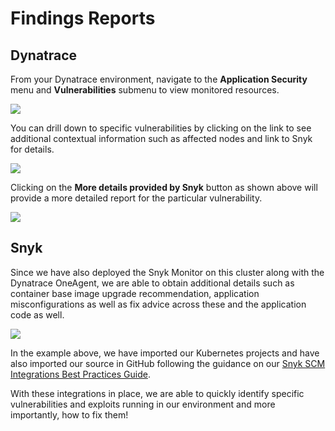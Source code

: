 # Findings Reports

## Dynatrace

From your Dynatrace environment, navigate to the **Application Security** menu and **Vulnerabilities** submenu to view monitored resources.

![](https://github.com/snyk/user-docs/tree/0874305e3aea1ea3c57b0398879776ac062b3479/.gitbook/assets/dynatrace-vuln-01.png)

You can drill down to specific vulnerabilities by clicking on the link to see additional contextual information such as affected nodes and link to Snyk for details.

![](https://github.com/snyk/user-docs/tree/0874305e3aea1ea3c57b0398879776ac062b3479/.gitbook/assets/dynatrace-vuln-02.png)

Clicking on the **More details provided by Snyk** button as shown above will provide a more detailed report for the particular vulnerability.

![](https://github.com/snyk/user-docs/tree/0874305e3aea1ea3c57b0398879776ac062b3479/.gitbook/assets/dynatrace-vuln-03.png)

## Snyk

Since we have also deployed the Snyk Monitor on this cluster along with the Dynatrace OneAgent, we are able to obtain additional details such as container base image upgrade recommendation, application misconfigurations as well as fix advice across these and the application code as well.

![](https://github.com/snyk/user-docs/tree/0874305e3aea1ea3c57b0398879776ac062b3479/.gitbook/assets/snyk-vulns-01.png)

In the example above, we have imported our Kubernetes projects and have also imported our source in GitHub following the guidance on our [Snyk SCM Integrations Best Practices Guide](https://support.snyk.io/hc/en-us/articles/360018010597-Snyk-SCM-integration-good-practices).

With these integrations in place, we are able to quickly identify specific vulnerabilities and exploits running in our environment and more importantly, how to fix them!

